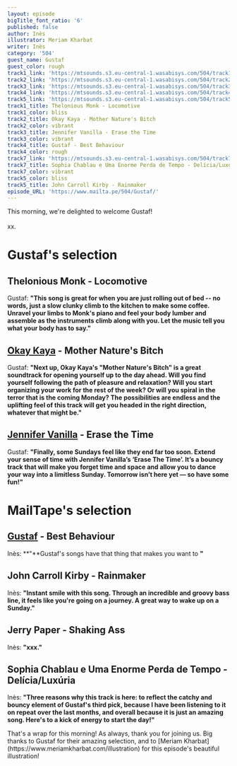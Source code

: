 ```yaml
---
layout: episode
bigTitle_font_ratio: '6'
published: false
author: Inès
illustrator: Meriam Kharbat
writer: Inès
category: '504'
guest_name: Gustaf
guest_color: rough
track1_link: 'https://mtsounds.s3.eu-central-1.wasabisys.com/504/track1.mp3'
track2_link: 'https://mtsounds.s3.eu-central-1.wasabisys.com/504/track2.mp3'
track3_link: 'https://mtsounds.s3.eu-central-1.wasabisys.com/504/track3.mp3'
track4_link: 'https://mtsounds.s3.eu-central-1.wasabisys.com/504/track4.mp3'
track5_link: 'https://mtsounds.s3.eu-central-1.wasabisys.com/504/track5.mp3'
track1_title: Thelonious Monk - Locomotive
track1_color: bliss
track2_title: Okay Kaya - Mother Nature's Bitch
track2_color: vibrant
track3_title: Jennifer Vanilla - Erase the Time
track3_color: vibrant
track4_title: Gustaf - Best Behaviour
track4_color: rough
track7_link: 'https://mtsounds.s3.eu-central-1.wasabisys.com/504/track7.mp3'
track7_title: Sophia Chablau e Uma Enorme Perda de Tempo - Delícia/Luxúria
track7_color: vibrant
track5_color: bliss
track5_title: John Carroll Kirby - Rainmaker
episode_URL: 'https://www.mailta.pe/504/Gustaf/'
---
```

<p id="introduction"> This morning, we're delighted to welcome Gustaf!
  <br><br>
xx.</p>

# Gustaf's selection

## Thelonious Monk - Locomotive
Gustaf: **"**This song is great for when you are just rolling out of bed -- no words, just a slow clunky climb to the kitchen to make some coffee. Unravel your limbs to Monk's piano and feel your body lumber and assemble as the instruments climb along with you. Let the music tell you what your body has to say.**"**

## [Okay Kaya](https://okaykaya.bandcamp.com/) - Mother Nature's Bitch
Gustaf: **"**Next up, Okay Kaya's "Mother Nature's Bitch" is a great soundtrack for opening yourself up to the day ahead. Will you find yourself following the path of pleasure and relaxation? Will you start organizing your work for the rest of the week? Or will you spiral in the terror that is the coming Monday? The possibilities are endless and the uplifting feel of this track will get you headed in the right direction, whatever that might be.**"**

## [Jennifer Vanilla](https://jennifervanilla.bandcamp.com/) - Erase the Time
Gustaf: **"**Finally, some Sundays feel like they end far too soon. Extend your sense of time with Jennifer Vanilla’s ‘Erase The Time’. It’s a bouncy track that will make you forget time and space and allow you to dance your way into a limitless Sunday. Tomorrow isn’t here yet — so have some fun!**"**

# MailTape's selection

## [Gustaf](https://gustaf-nyc.bandcamp.com/) - Best Behaviour
Inès: **"**Gustaf's songs have that thing that makes you want to **"**

## John Carroll Kirby - Rainmaker
Inès: **"**Instant smile with this song. Through an incredible and groovy bass line, it feels like you're going on a journey. A great way to wake up on a Sunday.**"**

## Jerry Paper - Shaking Ass
Inès: **"**xxx.**"**

## Sophia Chablau e Uma Enorme Perda de Tempo - Delícia/Luxúria
Inès: **"**Three reasons why this track is here: to reflect the catchy and bouncy element of Gustaf's third pick, because I have been listening to it on repeat over the last months, and overall because it is just an amazing song. Here's to a kick of energy to start the day!**"**

<p id="outroduction">That's a wrap for this morning! As always, thank you for joining us. Big thanks to Gustaf for their amazing selection, and to [Meriam Kharbat](https://www.meriamkharbat.com/illustration) for this episode's beautiful illustration!</p>
